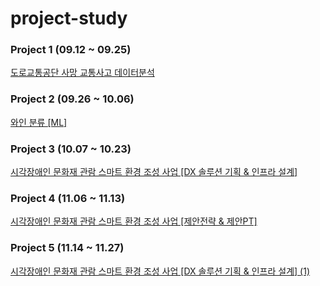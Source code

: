 # project-study

### Project 1 (09.12 ~ 09.25)

[도로교통공단 사망 교통사고 데이터분석](https://www.notion.so/22c91d0dfa974fd28abcf5960097de4c?pvs=21)

### Project 2 (09.26 ~ 10.06)

[와인 분류 [ML]](https://www.notion.so/ML-a29cfdb4b79d4906bca9f645be0c7ca7?pvs=21)


### Project 3 (10.07 ~ 10.23)

[시각장애인 문화재 관람 스마트 환경 조성 사업 [DX 솔루션 기획 & 인프라 설계]](https://www.notion.so/DX-a12d92ade8424fb8bd7de95ad0cd397e?pvs=21)



### Project 4 (11.06 ~ 11.13)

[시각장애인 문화재 관람 스마트 환경 조성 사업 [제안전략 & 제안PT]](https://www.notion.so/PT-c8915992c1284addba0f31677e532650?pvs=21)

### Project 5 (11.14 ~ 11.27)

[시각장애인 문화재 관람 스마트 환경 조성 사업 [DX 솔루션 기획 & 인프라 설계] (1)](https://www.notion.so/DX-1-cbbb4fb7ae8e41f29898187e70a2a443?pvs=21)
